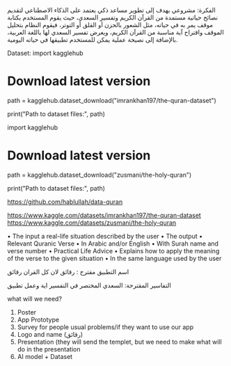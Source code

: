الفكرة:
مشروعي يهدف إلى تطوير مساعد ذكي يعتمد على الذكاء الاصطناعي لتقديم نصائح حياتية مستمدة من القرآن الكريم وتفسير السعدي، حيث يقوم المستخدم بكتابة موقف يمر به في حياته، مثل الشعور بالحزن أو القلق أو التوتر، فيقوم النظام بتحليل الموقف واقتراح آية مناسبة من القرآن الكريم، ويعرض تفسير السعدي لها باللغة العربية، بالإضافة إلى نصيحة عملية يمكن للمستخدم تطبيقها في حياته اليومية.

Dataset:
import kagglehub

# Download latest version
path = kagglehub.dataset_download("imrankhan197/the-quran-dataset")

print("Path to dataset files:", path)


import kagglehub

# Download latest version
path = kagglehub.dataset_download("zusmani/the-holy-quran")

print("Path to dataset files:", path)



https://github.com/hablullah/data-quran

https://www.kaggle.com/datasets/imrankhan197/the-quran-dataset
https://www.kaggle.com/datasets/zusmani/the-holy-quran



•  The input a real-life situation described by the user
•  The output 
•  Relevant Quranic Verse
•	In Arabic and/or English
•	With Surah name and verse number
•  Practical Life Advice
•	Explains how to apply the meaning of the verse to the given situation
•	In the same language used by the user


اسم التطبيق مقترح :
 رقائق لان كل القران رقائق 

التفاسير  المقترحة:
السعدي
المختصر في التفسير
اية وعمل تطبيق






what will we need?

1.	Poster
2.	App Prototype
3.	Survey for people usual problems/if they want to use our app
4.	Logo and name (رقائق)
5.	Presentation (they will send the templet, but we need to make what will do in the presentation 
6.	AI model + Dataset
